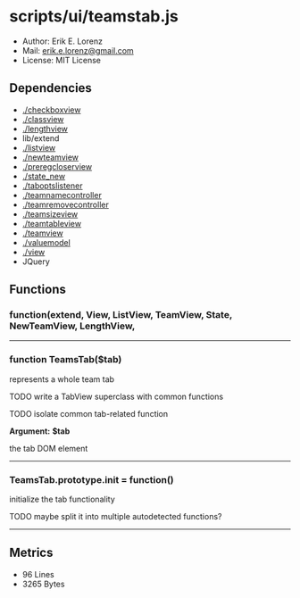 # scripts/ui/teamstab.js



* Author: Erik E. Lorenz 
* Mail: <erik.e.lorenz@gmail.com>
* License: MIT License


## Dependencies

* <a href="./checkboxview.html">./checkboxview</a>
* <a href="./classview.html">./classview</a>
* <a href="./lengthview.html">./lengthview</a>
* lib/extend
* <a href="./listview.html">./listview</a>
* <a href="./newteamview.html">./newteamview</a>
* <a href="./preregcloserview.html">./preregcloserview</a>
* <a href="./state_new.html">./state_new</a>
* <a href="./taboptslistener.html">./taboptslistener</a>
* <a href="./teamnamecontroller.html">./teamnamecontroller</a>
* <a href="./teamremovecontroller.html">./teamremovecontroller</a>
* <a href="./teamsizeview.html">./teamsizeview</a>
* <a href="./teamtableview.html">./teamtableview</a>
* <a href="./teamview.html">./teamview</a>
* <a href="./valuemodel.html">./valuemodel</a>
* <a href="./view.html">./view</a>
* JQuery


## Functions

###     function(extend, View, ListView, TeamView, State, NewTeamView, LengthView,

---

###       function TeamsTab($tab)
represents a whole team tab

TODO write a TabView superclass with common functions

TODO isolate common tab-related function

**Argument:** **$tab**

the tab DOM element

---


###       TeamsTab.prototype.init = function()
initialize the tab functionality

TODO maybe split it into multiple autodetected functions?

---

## Metrics

* 96 Lines
* 3265 Bytes

